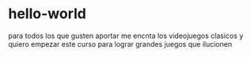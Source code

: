 # hello-world
para todos los que gusten aportar
me encnta los videojuegos clasicos  y quiero empezar este curso para lograr grandes juegos que ilucionen 
